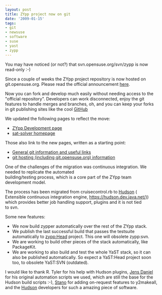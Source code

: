 ```yaml
---
layout: post
title: ZYpp project now on git
date: '2009-01-15'
tags:
- git
- newsuse
- software
- suse
- yast
- zypp
---
```


You may have noticed (or not?) that svn.opensuse.org/svn/zypp is now  
read-only :-)

Since a couple of weeks the ZYpp project repository is now hosted on git.opensuse.org. Please read the official announcement [here][3].

Now you can fork and develop much easily without needing access to the "official repository". Developers can work disconnected, enjoy the git features to handle merges and branches, oh, and you can keep your forks in git publishing sites like the cool [GitHub][13]

We updated the following pages to reflect the move:

* [ZYpp Development page][4]  
* [sat-solver homepage][5]

Those also link to the new pages, written as a starting point:

* [General git information and useful links][6]  
* [git hosting (including git.opensuse.org) information][7]

One of the challenges of the migration was continuous integration. We needed to replicate the automated  
building/testing process, which is a core part of the ZYpp team development model.

The process has been migrated from cruisecontrol.rb to [Hudson][8] ( Extensible continuous integration engine, [https://hudson.dev.java.net/)](https://hudson.dev.java.net/)) which provides better job handling support, plugins and it is not tied  
to svn.

Some new features:

* We now build zypper automatically over the rest of the ZYpp stack.  
* We publish the last successful build that passes the testsuite automatically to [zypp:Head][10] project. This one will obsolete zypp:svn.  
* We are working to build other pieces of the stack automatically, like PackageKit.  
* We are working to also build and test the whole YaST stack, so it can also be published automatically. So expect a YaST:Head project soon too, to obsolete YaST:SVN (outdated).

I would like to thank R. Tyler for his help with Hudson plugins, [Jens Daniel][12] for his original automation scripts we used, which are still the base for the Hudson build scripts :-), [Stano][11] for adding on-request features to y2makeall, and the [Hudson][8] developers for such a amazing piece of software.

[1]: http://www.qtsoftware.com/about/news/lgpl-license-option-added-to-qt  
[2]: http://arstechnica.com/news.ars/post/20090114-nokia-qt-lgpl-switch-huge-win-for-cross-platform-development.html  
[3]: http://lists.opensuse.org/zypp-devel/2009-01/msg00000.html  
[4]: http://en.opensuse.org/Libzypp/Devel  
[5]: http://en.opensuse.org/Package_Management/Sat_Solver  
[6]: http://en.opensuse.org/Git  
[7]: http://en.opensuse.org/Git_Hosting  
[8]: https://hudson.dev.java.net/  
[9]: http://labs.trolltech.com/blogs/2009/01/14/nokia-to-license-qt-under-lgpl/  
[10]: http://download.opensuse.org/repositories/zypp:/Head/  
[11]: http://en.opensuse.org/User:Visnov  
[12]: http://en.opensuse.org/User:Jdsn  
[13]: http://www.github.com

